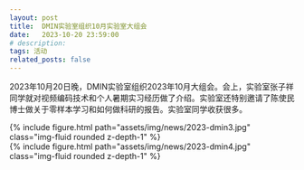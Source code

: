 ```yaml
---
layout: post
title:  DMIN实验室组织10月实验室大组会
date:   2023-10-20 23:59:00
# description:
tags: 活动
related_posts: false
---
```


2023年10月20日晚，DMIN实验室组织2023年10月大组会。会上，实验室张子祥同学就对视频编码技术和个人暑期实习经历做了介绍。实验室还特别邀请了陈使民博士做关于零样本学习和如何做科研的报告。实验室同学收获很多。

<div class="row mt-3">
    <div class="col-sm mt-3 mt-md-0">
        {% include figure.html path="assets/img/news/2023-dmin3.jpg" class="img-fluid rounded z-depth-1" %}
    </div>
</div>

<div class="row mt-3">
    <div class="col-sm mt-3 mt-md-0">
        {% include figure.html path="assets/img/news/2023-dmin4.jpg" class="img-fluid rounded z-depth-1" %}
    </div>
</div>